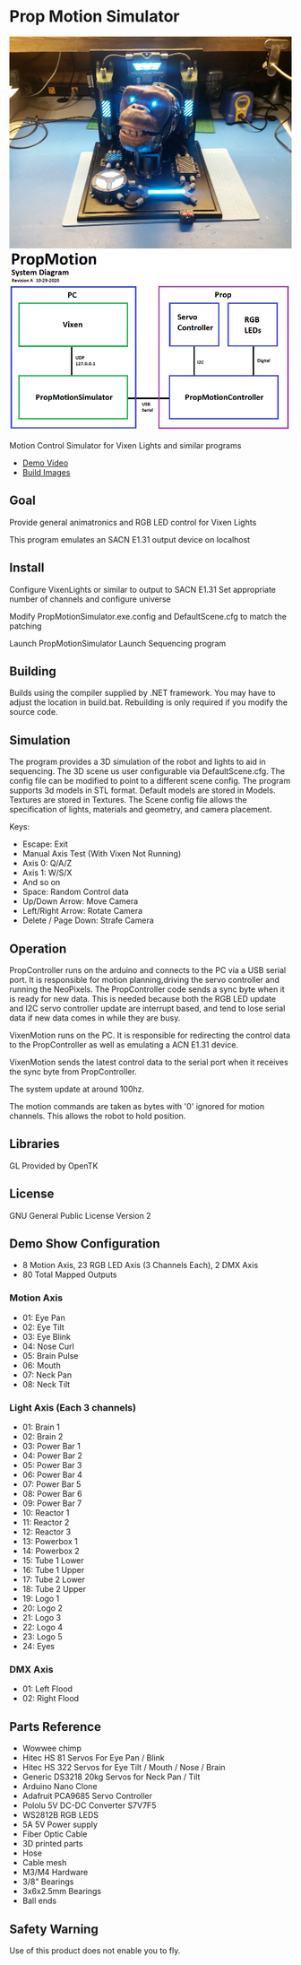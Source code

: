 # Prop Motion Simulator

![Specimen 4](/Images/Build1.jpg "Build Image")
![Specimen 4](/Images/System.png "System")

Motion Control Simulator for Vixen Lights and similar programs

- [Demo Video](https://www.youtube.com/watch?v=O-natc-rBuk)
- [Build Images](https://imgur.com/a/GDeLQwt)

## Goal
Provide general animatronics and RGB LED control for Vixen Lights

This program emulates an SACN E1.31 output device on localhost

## Install
Configure VixenLights or similar to output to SACN E1.31
Set appropriate number of channels and configure universe

Modify PropMotionSimulator.exe.config and DefaultScene.cfg to match the patching

Launch PropMotionSimulator
Launch Sequencing program

## Building
Builds using the compiler supplied by .NET framework. You may have to adjust the location in build.bat. Rebuilding is only required if you modify the source code.

## Simulation
The program provides a 3D simulation of the robot and lights to aid in sequencing. The 3D scene us user configurable via DefaultScene.cfg. The config file can be modified to point to a different scene config.  The program supports 3d models in STL format. Default models are stored in Models.  Textures are stored in Textures. 
The Scene config file allows the specification of lights, materials and geometry, and camera placement.

Keys:

- Escape: Exit
- Manual Axis Test (With Vixen Not Running)
- Axis 0: Q/A/Z
- Axis 1: W/S/X
- And so on
- Space: Random Control data
- Up/Down Arrow: Move Camera
- Left/Right Arrow: Rotate Camera
- Delete / Page Down: Strafe Camera


## Operation
PropController runs on the arduino and connects to the PC via a USB serial port. It is responsible for motion planning,driving the servo controller and running the NeoPixels.  The PropController code sends a sync byte
when it is ready for new data. This is needed because both the RGB LED update and I2C servo controller update are interrupt based, and tend to lose serial data if new data comes in while they are busy.

VixenMotion runs on the PC. It is responsible for redirecting the control data to the PropController as well as emulating a ACN E1.31 device.

VixenMotion sends the latest control data to the serial port when it receives the sync byte from PropController.

The system update at around 100hz.

The motion commands are taken as bytes with '0' ignored for motion channels. This allows the robot to hold position. 

## Libraries
GL Provided by OpenTK

## License
GNU General Public License Version 2

## Demo Show Configuration
- 8 Motion Axis, 23 RGB LED Axis (3 Channels Each), 2 DMX Axis
- 80 Total Mapped Outputs

### Motion Axis
- 01: Eye Pan
- 02: Eye Tilt
- 03: Eye Blink
- 04: Nose Curl
- 05: Brain Pulse
- 06: Mouth
- 07: Neck Pan
- 08: Neck Tilt

### Light Axis (Each 3 channels)
- 01: Brain 1
- 02: Brain 2
- 03: Power Bar 1
- 04: Power Bar 2
- 05: Power Bar 3
- 06: Power Bar 4
- 07: Power Bar 5
- 08: Power Bar 6
- 09: Power Bar 7
- 10: Reactor 1
- 11: Reactor 2
- 12: Reactor 3
- 13: Powerbox 1
- 14: Powerbox 2
- 15: Tube 1 Lower
- 16: Tube 1 Upper
- 17: Tube 2 Lower
- 18: Tube 2 Upper
- 19: Logo 1
- 20: Logo 2
- 21: Logo 3
- 22: Logo 4
- 23: Logo 5
- 24: Eyes 

### DMX Axis
- 01: Left Flood
- 02: Right Flood

## Parts Reference
- Wowwee chimp
- Hitec HS 81 Servos For Eye Pan / Blink
- Hitec HS 322 Servos for Eye Tilt / Mouth / Nose / Brain
- Generic DS3218 20kg Servos for Neck Pan / Tilt
- Arduino Nano Clone
- Adafruit PCA9685 Servo Controller
- Pololu 5V DC-DC Converter S7V7F5
- WS2812B RGB LEDS
- 5A 5V Power supply
- Fiber Optic Cable
- 3D printed parts
- Hose
- Cable mesh
- M3/M4 Hardware
- 3/8" Bearings
- 3x6x2.5mm Bearings
- Ball ends

## Safety Warning
Use of this product does not enable you to fly.


